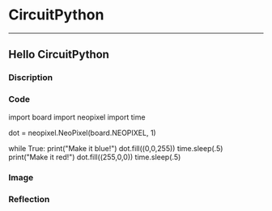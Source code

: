 # CircuitPython


---


## Hello CircuitPython

### Discription

### Code

import board
import neopixel
import time

dot = neopixel.NeoPixel(board.NEOPIXEL, 1)

while True:
    print("Make it blue!")
    dot.fill((0,0,255))
    time.sleep(.5)
    print("Make it red!")
    dot.fill((255,0,0))
    time.sleep(.5)

### Image

### Reflection
